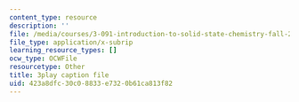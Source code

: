 ```yaml
---
content_type: resource
description: ''
file: /media/courses/3-091-introduction-to-solid-state-chemistry-fall-2018/423a8dfc30c08833e7320b61ca813f82_e_WABkM-Kxo.srt
file_type: application/x-subrip
learning_resource_types: []
ocw_type: OCWFile
resourcetype: Other
title: 3play caption file
uid: 423a8dfc-30c0-8833-e732-0b61ca813f82
---
```


